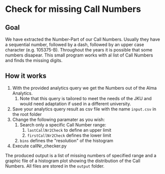 # Check for missing Call Numbers

## Goal
We have extracted the Number-Part of our Call Numbers. Usually they have a sequential number, followed by a dash, followed by an upper case character (e.g. 105375-B). Throughout the years it is possible that some numbers disapear. This small program works with al list of Call Numbers and finds the missing digits.

## How it works
1. With the provided analytics query we get the Numbers out of the Alma Analytics.
    1. Note that this query is tailored to meet the needs of the JKU and would need adaptation if used in a different university.
1. Save your analytics query result as csv file with the name `input.csv` in the root folder
1. Change the following paramater as you wish:
    1. Search only a specific Call Number range:
        1. `lastCallNr2Check` to define an upper limit
        1. `firstCallNr2Check` defines the lower limit
    1. `bins` defines the "resolution" of the histogram
1. Execute callNr_checker.py

The produced output is a list of missing numbers of specified range and a graphic file of a histogram plot showing the distribution of the Call Numbers. All files are stored in the `output` folder.
